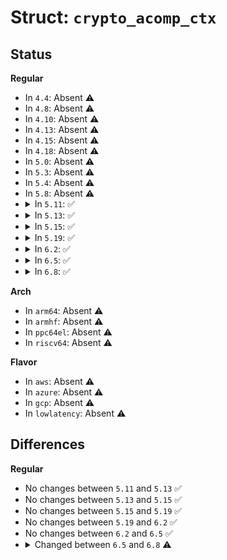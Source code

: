 # Struct: <code>crypto_acomp_ctx</code>

## Status
<b>Regular</b>
<ul>
<li>
In <code>4.4</code>: Absent ⚠️
</li>
<li>
In <code>4.8</code>: Absent ⚠️
</li>
<li>
In <code>4.10</code>: Absent ⚠️
</li>
<li>
In <code>4.13</code>: Absent ⚠️
</li>
<li>
In <code>4.15</code>: Absent ⚠️
</li>
<li>
In <code>4.18</code>: Absent ⚠️
</li>
<li>
In <code>5.0</code>: Absent ⚠️
</li>
<li>
In <code>5.3</code>: Absent ⚠️
</li>
<li>
In <code>5.4</code>: Absent ⚠️
</li>
<li>
In <code>5.8</code>: Absent ⚠️
</li>
<li>
<details>
<summary>In <code>5.11</code>: ✅</summary>

```c
struct crypto_acomp_ctx {
    struct crypto_acomp *acomp;
    struct acomp_req *req;
    struct crypto_wait wait;
    u8 *dstmem;
    struct mutex *mutex;
};
```
</details>
</li>
<li>
<details>
<summary>In <code>5.13</code>: ✅</summary>

```c
struct crypto_acomp_ctx {
    struct crypto_acomp *acomp;
    struct acomp_req *req;
    struct crypto_wait wait;
    u8 *dstmem;
    struct mutex *mutex;
};
```
</details>
</li>
<li>
<details>
<summary>In <code>5.15</code>: ✅</summary>

```c
struct crypto_acomp_ctx {
    struct crypto_acomp *acomp;
    struct acomp_req *req;
    struct crypto_wait wait;
    u8 *dstmem;
    struct mutex *mutex;
};
```
</details>
</li>
<li>
<details>
<summary>In <code>5.19</code>: ✅</summary>

```c
struct crypto_acomp_ctx {
    struct crypto_acomp *acomp;
    struct acomp_req *req;
    struct crypto_wait wait;
    u8 *dstmem;
    struct mutex *mutex;
};
```
</details>
</li>
<li>
<details>
<summary>In <code>6.2</code>: ✅</summary>

```c
struct crypto_acomp_ctx {
    struct crypto_acomp *acomp;
    struct acomp_req *req;
    struct crypto_wait wait;
    u8 *dstmem;
    struct mutex *mutex;
};
```
</details>
</li>
<li>
<details>
<summary>In <code>6.5</code>: ✅</summary>

```c
struct crypto_acomp_ctx {
    struct crypto_acomp *acomp;
    struct acomp_req *req;
    struct crypto_wait wait;
    u8 *dstmem;
    struct mutex *mutex;
};
```
</details>
</li>
<li>
<details>
<summary>In <code>6.8</code>: ✅</summary>

```c
struct crypto_acomp_ctx {
    struct crypto_acomp *acomp;
    struct acomp_req *req;
    struct crypto_wait wait;
    u8 *buffer;
    struct mutex mutex;
};
```
</details>
</li>
</ul>
<b>Arch</b>
<ul>
<li>
In <code>arm64</code>: Absent ⚠️
</li>
<li>
In <code>armhf</code>: Absent ⚠️
</li>
<li>
In <code>ppc64el</code>: Absent ⚠️
</li>
<li>
In <code>riscv64</code>: Absent ⚠️
</li>
</ul>
<b>Flavor</b>
<ul>
<li>
In <code>aws</code>: Absent ⚠️
</li>
<li>
In <code>azure</code>: Absent ⚠️
</li>
<li>
In <code>gcp</code>: Absent ⚠️
</li>
<li>
In <code>lowlatency</code>: Absent ⚠️
</li>
</ul>

## Differences
<b>Regular</b>
<ul>
<li>
No changes between <code>5.11</code> and <code>5.13</code> ✅
</li>
<li>
No changes between <code>5.13</code> and <code>5.15</code> ✅
</li>
<li>
No changes between <code>5.15</code> and <code>5.19</code> ✅
</li>
<li>
No changes between <code>5.19</code> and <code>6.2</code> ✅
</li>
<li>
No changes between <code>6.2</code> and <code>6.5</code> ✅
</li>
<li>
<details>
<summary>Changed between <code>6.5</code> and <code>6.8</code> ⚠️</summary>
<ul>
<li>
<b>Field added. </b>
<code>u8 *buffer</code>
</li>
<li>
<b>Field removed. </b>
<code>u8 *dstmem</code>
</li>
<li>
<b>Field type changed. </b>
<code>struct mutex *mutex</code> ➡️ <code>struct mutex mutex</code>
</li>
</ul>
</details>
</li>
</ul>
